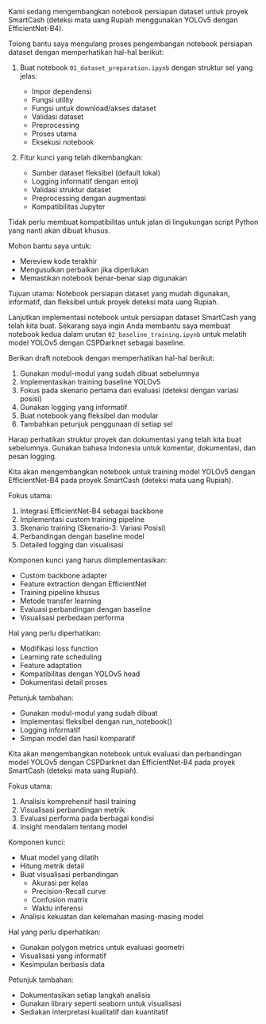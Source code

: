 Kami sedang mengembangkan notebook persiapan dataset untuk proyek SmartCash (deteksi mata uang Rupiah menggunakan YOLOv5 dengan EfficientNet-B4). 

Tolong bantu saya mengulang proses pengembangan notebook persiapan dataset dengan memperhatikan hal-hal berikut:

1. Buat notebook `01_dataset_preparation.ipynb` dengan struktur sel yang jelas:
   - Impor dependensi
   - Fungsi utility
   - Fungsi untuk download/akses dataset
   - Validasi dataset
   - Preprocessing
   - Proses utama
   - Eksekusi notebook

2. Fitur kunci yang telah dikembangkan:
   - Sumber dataset fleksibel (default lokal)
   - Logging informatif dengan emoji
   - Validasi struktur dataset
   - Preprocessing dengan augmentasi
   - Kompatibilitas Jupyter

Tidak perlu membuat kompatibilitas untuk jalan di lingukungan script Python yang nanti akan dibuat khusus.

Mohon bantu saya untuk:
- Mereview kode terakhir
- Mengusulkan perbaikan jika diperlukan
- Memastikan notebook benar-benar siap digunakan

Tujuan utama: Notebook persiapan dataset yang mudah digunakan, informatif, dan fleksibel untuk proyek deteksi mata uang Rupiah.

Lanjutkan implementasi notebook untuk persiapan dataset SmartCash yang telah kita buat. Sekarang saya ingin Anda membantu saya membuat notebook kedua dalam urutan `02_baseline_training.ipynb` untuk melatih model YOLOv5 dengan CSPDarknet sebagai baseline.

Berikan draft notebook dengan memperhatikan hal-hal berikut:
1. Gunakan modul-modul yang sudah dibuat sebelumnya
2. Implementasikan training baseline YOLOv5 
3. Fokus pada skenario pertama dari evaluasi (deteksi dengan variasi posisi)
4. Gunakan logging yang informatif
5. Buat notebook yang fleksibel dan modular
6. Tambahkan petunjuk penggunaan di setiap sel

Harap perhatikan struktur proyek dan dokumentasi yang telah kita buat sebelumnya. Gunakan bahasa Indonesia untuk komentar, dokumentasi, dan pesan logging.


Kita akan mengembangkan notebook untuk training model YOLOv5 dengan EfficientNet-B4 pada proyek SmartCash (deteksi mata uang Rupiah).

Fokus utama:
1. Integrasi EfficientNet-B4 sebagai backbone
2. Implementasi custom training pipeline
3. Skenario training (Skenario-3: Variasi Posisi)
4. Perbandingan dengan baseline model
5. Detailed logging dan visualisasi

Komponen kunci yang harus diimplementasikan:
- Custom backbone adapter
- Feature extraction dengan EfficientNet
- Training pipeline khusus
- Metode transfer learning
- Evaluasi perbandingan dengan baseline
- Visualisasi perbedaan performa

Hal yang perlu diperhatikan:
- Modifikasi loss function
- Learning rate scheduling
- Feature adaptation
- Kompatibilitas dengan YOLOv5 head
- Dokumentasi detail proses

Petunjuk tambahan:
- Gunakan modul-modul yang sudah dibuat
- Implementasi fleksibel dengan run_notebook()
- Logging informatif
- Simpan model dan hasil komparatif

Kita akan mengembangkan notebook untuk evaluasi dan perbandingan model YOLOv5 dengan CSPDarknet dan EfficientNet-B4 pada proyek SmartCash (deteksi mata uang Rupiah).

Fokus utama:
1. Analisis komprehensif hasil training
2. Visualisasi perbandingan metrik
3. Evaluasi performa pada berbagai kondisi
4. Insight mendalam tentang model

Komponen kunci:
- Muat model yang dilatih
- Hitung metrik detail
- Buat visualisasi perbandingan
   * Akurasi per kelas
   * Precision-Recall curve
   * Confusion matrix
   * Waktu inferensi
- Analisis kekuatan dan kelemahan masing-masing model

Hal yang perlu diperhatikan:
- Gunakan polygon metrics untuk evaluasi geometri
- Visualisasi yang informatif
- Kesimpulan berbasis data

Petunjuk tambahan:
- Dokumentasikan setiap langkah analisis
- Gunakan library seperti seaborn untuk visualisasi
- Sediakan interpretasi kualitatif dan kuantitatif